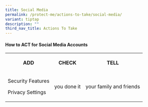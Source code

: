 ```yaml
---
title: Social Media
permalink: /protect-me/actions-to-take/social-media/
variant: tiptap
description: ""
third_nav_title: Actions To Take
---
```

<h4>How to ACT for Social Media Accounts</h4><table><tbody><tr><th rowspan="1" colspan="1"><p><strong>ADD</strong></p></th><th rowspan="1" colspan="1"><p><strong>CHECK</strong></p></th><th rowspan="1" colspan="1"><p><strong>TELL</strong></p></th></tr><tr><td rowspan="2" colspan="1"><p>Security Features</p><p></p><p>Privacy Settings</p><p></p></td><td rowspan="2" colspan="1"><p>you done it</p></td><td rowspan="2" colspan="1"><p>your family and friends</p></td></tr><tr></tr></tbody></table><p></p>